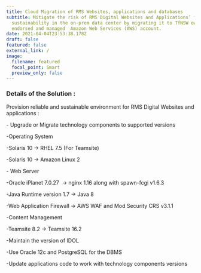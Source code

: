 ```yaml
---
title: Cloud Migration of RMS Websites, applications and databases
subtitle: Mitigate the risk of RMS Digital Websites and Applications’ future
  sustainability in the on-prem data center by migrating it to TfNSW owned,
  endorsed and managed  Amazon Web Services (AWS) account.
date: 2021-04-04T23:53:38.178Z
draft: false
featured: false
external_link: /
image:
  filename: featured
  focal_point: Smart
  preview_only: false
---
```

### Details of the Solution :

<!--StartFragment-->

Provision reliable and sustainable environment for RMS Digital Websites and applications :

<!--EndFragment-->

<!--StartFragment-->

\- Upgrade or Migrate technology components to supported versions

\-Operating System

\-Solaris 10 -> RHEL 7.5 (For Teamsite)

\-Solaris 10 -> Amazon Linux 2

\- Web Server

\-Oracle iPlanet 7.0.27  -> nginx 1.16 along with spawn-fcgi v1.6.3

\-Java Runtime version 1.7 -> Java 8

\-Web Application Firewall -> AWS WAF and Mod Security CRS v3.1.1

\-Content Management

\-Teamsite 8.2 -> Teamsite 16.2

\-Maintain the version of IDOL

\-Use Oracle 12c and PostgreSQL for the DBMS

\-Update applications code to work with technology components versions

<!--EndFragment-->